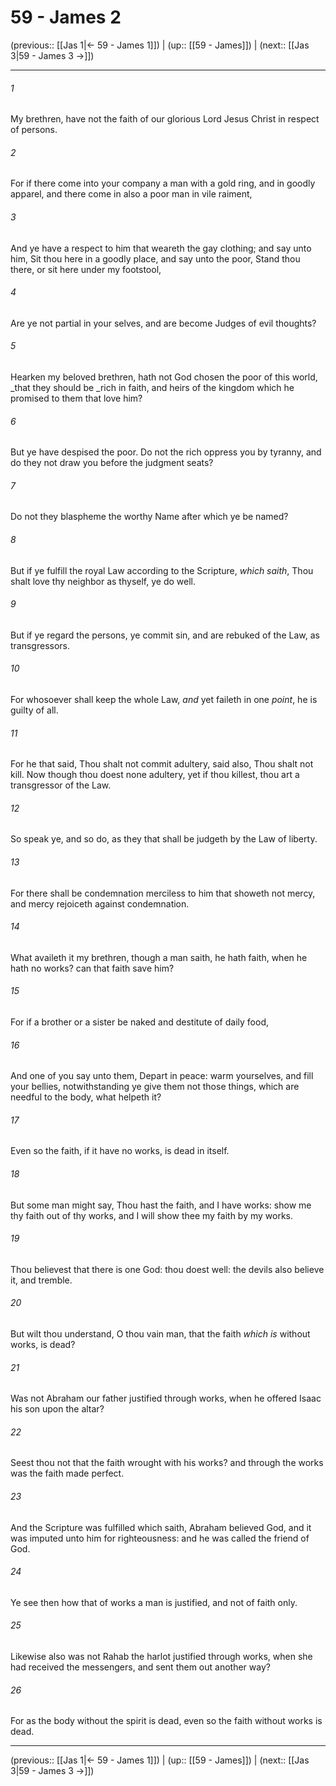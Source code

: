 # 59 - James 2

(previous:: [[Jas 1|← 59 - James 1]]) | (up:: [[59 - James]]) | (next:: [[Jas 3|59 - James 3 →]])

***


###### 1 
My brethren, have not the faith of our glorious Lord Jesus Christ in respect of persons. 

###### 2 
For if there come into your company a man with a gold ring, and in goodly apparel, and there come in also a poor man in vile raiment, 

###### 3 
And ye have a respect to him that weareth the gay clothing; and say unto him, Sit thou here in a goodly place, and say unto the poor, Stand thou there, or sit here under my footstool, 

###### 4 
Are ye not partial in your selves, and are become Judges of evil thoughts? 

###### 5 
Hearken my beloved brethren, hath not God chosen the poor of this world, _that they should be _rich in faith, and heirs of the kingdom which he promised to them that love him? 

###### 6 
But ye have despised the poor. Do not the rich oppress you by tyranny, and do they not draw you before the judgment seats? 

###### 7 
Do not they blaspheme the worthy Name after which ye be named? 

###### 8 
But if ye fulfill the royal Law according to the Scripture, _which saith_, Thou shalt love thy neighbor as thyself, ye do well. 

###### 9 
But if ye regard the persons, ye commit sin, and are rebuked of the Law, as transgressors. 

###### 10 
For whosoever shall keep the whole Law, _and_ yet faileth in one _point_, he is guilty of all. 

###### 11 
For he that said, Thou shalt not commit adultery, said also, Thou shalt not kill. Now though thou doest none adultery, yet if thou killest, thou art a transgressor of the Law. 

###### 12 
So speak ye, and so do, as they that shall be judgeth by the Law of liberty. 

###### 13 
For there shall be condemnation merciless to him that showeth not mercy, and mercy rejoiceth against condemnation. 

###### 14 
What availeth it my brethren, though a man saith, he hath faith, when he hath no works? can that faith save him? 

###### 15 
For if a brother or a sister be naked and destitute of daily food, 

###### 16 
And one of you say unto them, Depart in peace: warm yourselves, and fill your bellies, notwithstanding ye give them not those things, which are needful to the body, what helpeth it? 

###### 17 
Even so the faith, if it have no works, is dead in itself. 

###### 18 
But some man might say, Thou hast the faith, and I have works: show me thy faith out of thy works, and I will show thee my faith by my works. 

###### 19 
Thou believest that there is one God: thou doest well: the devils also believe it, and tremble. 

###### 20 
But wilt thou understand, O thou vain man, that the faith _which is_ without works, is dead? 

###### 21 
Was not Abraham our father justified through works, when he offered Isaac his son upon the altar? 

###### 22 
Seest thou not that the faith wrought with his works? and through the works was the faith made perfect. 

###### 23 
And the Scripture was fulfilled which saith, Abraham believed God, and it was imputed unto him for righteousness: and he was called the friend of God. 

###### 24 
Ye see then how that of works a man is justified, and not of faith only. 

###### 25 
Likewise also was not Rahab the harlot justified through works, when she had received the messengers, and sent them out another way? 

###### 26 
For as the body without the spirit is dead, even so the faith without works is dead.

***

(previous:: [[Jas 1|← 59 - James 1]]) | (up:: [[59 - James]]) | (next:: [[Jas 3|59 - James 3 →]])
